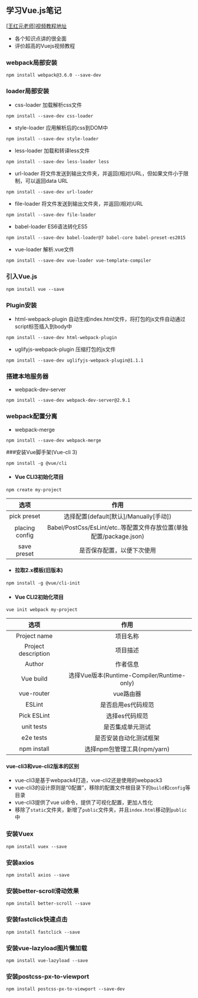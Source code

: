 ## 学习Vue.js笔记
[[王红元老师]视频教程地址](https://www.bilibili.com/video/av59594689?from=search&seid=11169775368757894383)
- 各个知识点讲的很全面
- 评价超高的Vuejs视频教程

### webpack局部安装

`npm install webpack@3.6.0 --save-dev`

### loader局部安装

- css-loader 加载解析css文件

`npm install --save-dev css-loader`

- style-loader 应用解析后的css到DOM中

`npm install --save-dev style-loader`

- less-loader 加载和转译less文件

`npm install --save-dev less-loader less`

- url-loader 将文件发送到输出文件夹，并返回(相对)URL，但如果文件小于限制，可以返回data URL

`npm install --save-dev url-loader`

- file-loader 将文件发送到输出文件夹，并返回(相对)URL

`npm install --save-dev file-loader`

- babel-loader ES6语法转化ES5

`npm install --save-dev babel-loader@7 babel-core babel-preset-es2015`

- vue-loader 解析.vue文件

`npm install --save-dev vue-loader vue-template-compiler`

### 引入Vue.js

`npm install vue --save`

### Plugin安装

- html-webpack-plugin 自动生成index.html文件，将打包的js文件自动通过script标签插入到body中

`npm install --save-dev html-webpack-plugin`

- uglifyjs-webpack-plugin 压缩打包的js文件

`npm install --save-dev uglifyjs-webpack-plugin@1.1.1`

### 搭建本地服务器

- webpack-dev-server

`npm install --save-dev webpack-dev-server@2.9.1`

### webpack配置分离

- webpack-merge

`npm install --save-dev webpack-merge`

###安装Vue脚手架(Vue-cli 3)

`npm install -g @vue/cli`

- #### Vue CLI3初始化项目

`npm create my-project`

选项 | 作用 |
:----: | :----: |
pick preset | 选择配置(default[默认]/Manually[手动]) |
placing config | Babel/PostCss/EsLint/etc..等配置文件存放位置(单独配置/package.json) |
save preset | 是否保存配置，以便下次使用 |


- #### 拉取2.x模板(旧版本)

`npm install -g @vue/cli-init`

- #### Vue CLI2初始化项目

`vue init webpack my-project`

选项 | 作用 |
:----: | :----: |
Project name | 项目名称 |
Project description | 项目描述 |
Author | 作者信息 |
Vue build | 选择Vue版本(Runtime-Compiler/Runtime-only) |
vue-router | vue路由器 |
ESLint | 是否启用es代码规范 |
Pick ESLint | 选择es代码规范 |
unit tests | 是否集成单元测试 |
e2e tests | 是否安装自动化测试框架 |
npm install | 选择npm包管理工具(npm/yarn) |

#### vue-cli3和vue-cli2版本的区别
- vue-cli3是基于webpack4打造，vue-cli2还是使用的webpack3
- vue-cli3的设计原则是“0配置”，移除的配置文件根目录下的`build`和`config`等目录
- vue-cli3提供了vue ui命令，提供了可视化配置，更加人性化
- 移除了`static`文件夹，新增了`public`文件夹，并且`index.html`移动到`public`中

### 安装Vuex
`npm install vuex --save`
### 安装axios
`npm install axios --save`
### 安装better-scroll滑动效果
`npm install better-scroll --save`
### 安装fastclick快速点击
`npm install fastclick --save`
### 安装vue-lazyload图片懒加载
`npm install vue-lazyload --save`
### 安装postcss-px-to-viewport
`npm install postcss-px-to-viewport --save-dev`
